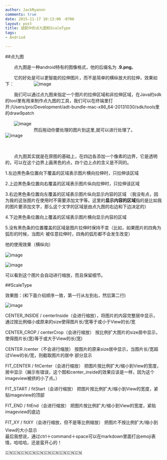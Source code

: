 ```yaml
---
author: JackRyannn
comments: true
date: 2015-11-17 10:13:00 -0700
layout: post
title: 适配中的点九图和ScaleType
tags:
- Andriod

---
```

##点九图



　　点九图是一种android特有的图像格式，他的后缀名为 **.9.png**。

　　它的好处是可以更智能的拉伸图片，而不是简单的横纵放大的拉伸，效果如下：
　　
　　![image](https://ooo.0o0.ooo/2015/11/17/564ac3ddf0052.jpg)
　　

　　我们可以通过点九图来指定一个图片的拉伸区域和非拉伸区域，在Java的sdk的tool里有用来制作点九图的工具，我们可以在终端里打开:/Users/pro/Development/adt-bundle-mac-x86_64-20131030/sdk/tools里的draw9patch
　　
  
　　![image](https://ooo.0o0.ooo/2015/11/17/564ac306a5fa1.png)　  
　　
　　
　　然后拖动你要处理的图片到这里,就可以进行处理了。
　　![image](https://ooo.0o0.ooo/2015/11/17/564ac309764f0.png)

　　

　　点九图其实就是在原图的基础上，在四边各添加一个像素的边界，它是透明的，可以在这个边界上画黑色的点，四个边上点的含义是不同的。

1.左边黑色条位置向下覆盖的区域表示图片横向拉伸时，只拉伸该区域 

2.上边黑色条位置向右覆盖的区域表示图片纵向拉伸时，只拉伸该区域   

3.右边黑色条位置向左覆盖的区域表示图片纵向显示内容的区域 （我没有点，因为我的这张图片在使用时不需要添加文字等。这里的**显示内容的区域**指的是比如我的图片要添加文字，那么这个文字的区域是由点九图的右边和下边决定的）

4.下边黑色条位置向上覆盖的区域表示图片横向显示内容的区域

5.没有黑色条的位置覆盖的区域是图片拉伸时保持不变（比如，如果图片的四角为弧形的时候，当图片 被任意拉伸时，四角的弧形都不会发生改变）

他的使用效果（横纵向）

![image](https://ooo.0o0.ooo/2015/11/17/564ac30775abd.png)　

![image](https://ooo.0o0.ooo/2015/11/17/564ac30f96279.png)


可以看到这个图片会自动进行缩放，而且保留细节。

##ScaleType  


效果图：(和下面介绍顺序一致，第一行从左到右，然后第二行)

![image](https://ooo.0o0.ooo/2015/11/17/564ac308aa7b2.png)  



CENTER_INSIDE / centerInside（会进行缩放），将图片的内容完整居中显示，通过按比例缩小或原来的size使得图片长/宽等于或小于View的长/宽  

CENTER_CROP / centerCrop（会进行缩放）  按比例扩大图片的size居中显示，使得图片长(宽)等于或大于View的长(宽)
  
CENTER /center（不会进行缩放）  按图片的原来size居中显示，当图片长/宽超过View的长/宽，则截取图片的居中
部分显示

FIT_CENTER / fitCenter（会进行缩放）  把图片按比例扩大/缩小到View的宽度，居中显示（展示有错误，这个图和center_inside的效果应该是一样，因为这个imageview被挤的小了点。）

FIT_START / fitStart（会进行缩放）  把图片按比例扩大/缩小到View的宽度，紧贴imageview的顶部  

FIT_END / fitEnd（会进行缩放）   把图片按比例扩大/缩小到View的宽度，紧贴imageview的底边  

FIT_XY / fitXY（会进行缩放，但不是等比例缩放）  把图片不按比例扩大/缩小到View的大小显示
　　		　　		　　	
最后我想说，通过ctrl＋command＋space可以在markdown里面打出emoji表情，哈哈哈，还是蛮开心的！

🇨🇳🇨🇳🇨🇳🇨🇳🇨🇳🇨🇳🇨🇳🇨🇳🇨🇳🇨🇳
  

　　
  
  
